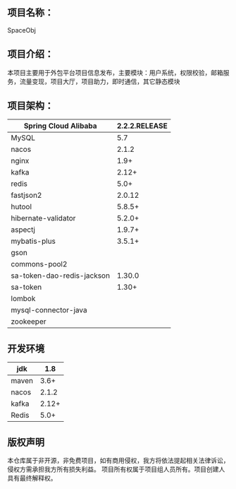 ## 项目名称：

SpaceObj

## 项目介绍：

本项目主要用于外包平台项目信息发布，主要模块：用户系统，权限校验，邮箱服务，流量变现，项目大厅，项目助力，即时通信，其它静态模块

## 项目架构：

| Spring Cloud Alibaba       | 2.2.2.RELEASE |
| -------------------------- | ------------- |
| MySQL                      | 5.7           |
| nacos                      | 2.1.2         |
| nginx                      | 1.9+          |
| kafka                      | 2.12+         |
| redis                      | 5.0+          |
| fastjson2                  | 2.0.12        |
| hutool                     | 5.8.5+        |
| hibernate-validator        | 5.2.0+        |
| aspectj                    | 1.9.7+        |
| mybatis-plus               | 3.5.1+        |
| gson                       |               |
| commons-pool2              |               |
| sa-token-dao-redis-jackson | 1.30.0        |
| sa-token                   | 1.30+         |
| lombok                     |               |
| mysql-connector-java       |               |
| zookeeper                  |               |

## 开发环境

| jdk   | 1.8   |
| ----- | ----- |
| maven | 3.6+  |
| nacos | 2.1.2 |
| kafka | 2.12+ |
| Redis | 5.0+  |



## 版权声明

本仓库属于非开源，非免费项目，如有商用侵权，我方将依法提起相关法律诉讼，侵权方需承担我方所有损失利益。 项目所有权属于项目组人员所有。项目创建人具有最终解释权。
